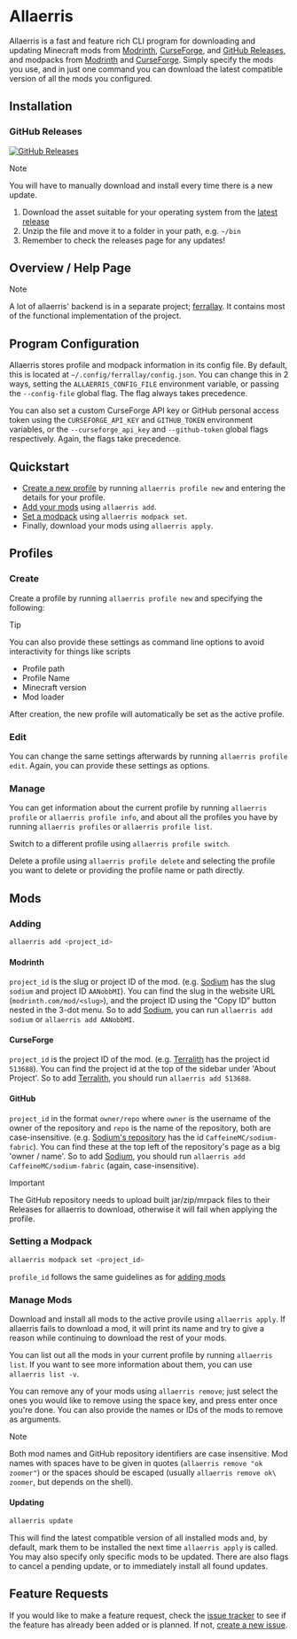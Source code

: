 # Allaerris
Allaerris is a fast and feature rich CLI program for downloading and updating Minecraft mods from [Modrinth](https://modrinth.com/mods), [CurseForge](https://curseforge.com/minecraft/mc-mods), and [GitHub Releases](https://docs.github.com/en/repositories/releasing-projects-on-github/about-releases), and modpacks from [Modrinth](https://modrinth.com/modpacks) and [CurseForge](https://curseforge.com/minecraft/modpacks).
Simply specify the mods you use, and in just one command you can download the latest compatible version of all the mods you configured.

## Installation
### GitHub Releases
[![GitHub Releases](https://img.shields.io/github/v/release/mgziminsky/allaerris?color=bright-green&label=github%20releases)](https://github.com/mgziminsky/allaerris/releases)
> [!NOTE]
> You will have to manually download and install every time there is a new update.

1. Download the asset suitable for your operating system from the [latest release](https://github.com/mgziminsky/allaerris/releases/latest)
2. Unzip the file and move it to a folder in your path, e.g. `~/bin`
3. Remember to check the releases page for any updates!

## Overview / Help Page

> [!NOTE]
> A lot of allaerris' backend is in a separate project; [ferrallay](../lib).
> It contains most of the functional implementation of the project.

## Program Configuration

Allaerris stores profile and modpack information in its config file. By default, this is located at `~/.config/ferrallay/config.json`.
You can change this in 2 ways, setting the `ALLAERRIS_CONFIG_FILE` environment variable, or passing the `--config-file` global flag.
The flag always takes precedence.

You can also set a custom CurseForge API key or GitHub personal access token using the `CURSEFORGE_API_KEY` and `GITHUB_TOKEN` environment variables, or the `--curseforge_api_key` and `--github-token` global flags respectively.
Again, the flags take precedence.

## Quickstart

- [Create a new profile](#create) by running `allaerris profile new` and entering the details for your profile.
- [Add your mods](#adding) using `allaerris add`.
- [Set a modpack](#setting-a-modpack) using `allaerris modpack set`.
- Finally, download your mods using `allaerris apply`.

## Profiles
### Create
Create a profile by running `allaerris profile new` and specifying the following:
> [!TIP]
> You can also provide these settings as command line options to avoid interactivity for things like scripts
- Profile path
- Profile Name
- Minecraft version
- Mod loader

After creation, the new profile will automatically be set as the active profile.

### Edit
You can change the same settings afterwards by running `allaerris profile edit`. Again, you can provide these settings as options.

### Manage
You can get information about the current profile by running `allaerris profile` or `allaerris profile info`, and about all the profiles you have by running `allaerris profiles` or `allaerris profile list`.

Switch to a different profile using `allaerris profile switch`.

Delete a profile using `allaerris profile delete` and selecting the profile you want to delete or providing the profile name or path directly.


## Mods
### Adding
```bash
allaerris add <project_id>
```

#### Modrinth
`project_id` is the slug or project ID of the mod. (e.g. [Sodium](https://modrinth.com/mod/sodium) has the slug `sodium` and project ID `AANobbMI`). You can find the slug in the website URL (`modrinth.com/mod/<slug>`), and the project ID using the "Copy ID" button nested in the 3-dot menu.
So to add [Sodium](https://modrinth.com/mod/sodium), you can run `allaerris add sodium` or `allaerris add AANobbMI`.

#### CurseForge
`project_id` is the project ID of the mod. (e.g. [Terralith](https://www.curseforge.com/minecraft/mc-mods/terralith) has the project id `513688`). You can find the project id at the top of the sidebar under 'About Project'.
So to add [Terralith](https://www.curseforge.com/minecraft/mc-mods/terralith), you should run `allaerris add 513688`.

#### GitHub
`project_id` in the format `owner/repo` where `owner` is the username of the owner of the repository and `repo` is the name of the repository, both are case-insensitive. (e.g. [Sodium's repository](https://github.com/CaffeineMC/sodium-fabric) has the id `CaffeineMC/sodium-fabric`). You can find these at the top left of the repository's page as a big 'owner / name'.
So to add [Sodium](https://github.com/CaffeineMC/sodium-fabric), you should run `allaerris add CaffeineMC/sodium-fabric` (again, case-insensitive).
> [!IMPORTANT]
> The GitHub repository needs to upload built jar/zip/mrpack files to their Releases for allaerris to download, otherwise it will fail when applying the profile.

### Setting a Modpack
```bash
allaerris modpack set <project_id>
```
`profile_id` follows the same guidelines as for [adding mods](#adding-mods)

### Manage Mods
Download and install all mods to the active provile using `allaerris apply`.
If allaerris fails to download a mod, it will print its name and try to give a reason while continuing to download the rest of your mods.

You can list out all the mods in your current profile by running `allaerris list`. If you want to see more information about them, you can use `allaerris list -v`.

You can remove any of your mods using `allaerris remove`; just select the ones you would like to remove using the space key, and press enter once you're done. You can also provide the names or IDs of the mods to remove as arguments.

> [!NOTE]
> Both mod names and GitHub repository identifiers are case insensitive.
> Mod names with spaces have to be given in quotes (`allaerris remove "ok zoomer"`) or the spaces should be escaped (usually `allaerris remove ok\ zoomer`, but depends on the shell).

#### Updating
```bash
allaerris update
```
This will find the latest compatible version of all installed mods and, by default, mark them to be installed the next time `allaerris apply` is called. You may also specify only specific mods to be updated. There are also flags to cancel a pending update, or to immediately install all found updates.

## Feature Requests

If you would like to make a feature request, check the [issue tracker](https://github.com/mgziminsky/allaerris/issues?q=is%3Aissue+label%3Aenhancement) to see if the feature has already been added or is planned.
If not, [create a new issue](https://github.com/mgziminsky/allaerris/issues/new/choose).
